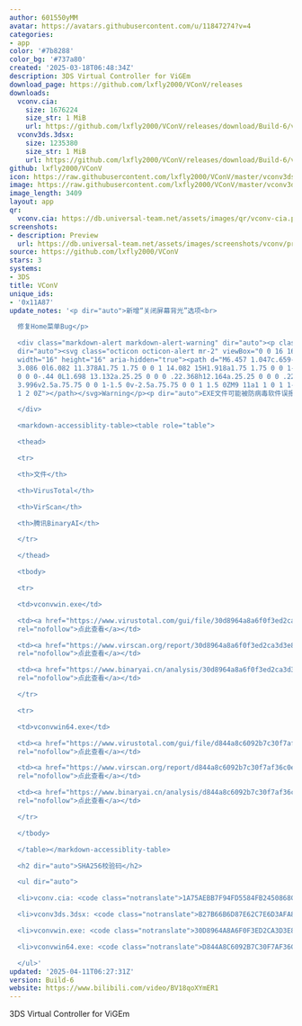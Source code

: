 ```yaml
---
author: 601550yMM
avatar: https://avatars.githubusercontent.com/u/11847274?v=4
categories:
- app
color: '#7b8288'
color_bg: '#737a80'
created: '2025-03-18T06:48:34Z'
description: 3DS Virtual Controller for ViGEm
download_page: https://github.com/lxfly2000/VConV/releases
downloads:
  vconv.cia:
    size: 1676224
    size_str: 1 MiB
    url: https://github.com/lxfly2000/VConV/releases/download/Build-6/vconv.cia
  vconv3ds.3dsx:
    size: 1235380
    size_str: 1 MiB
    url: https://github.com/lxfly2000/VConV/releases/download/Build-6/vconv3ds.3dsx
github: lxfly2000/VConV
icon: https://raw.githubusercontent.com/lxfly2000/VConV/master/vconv3ds/icon.png
image: https://raw.githubusercontent.com/lxfly2000/VConV/master/vconv3ds/buildcia/banner.png
image_length: 3409
layout: app
qr:
  vconv.cia: https://db.universal-team.net/assets/images/qr/vconv-cia.png
screenshots:
- description: Preview
  url: https://db.universal-team.net/assets/images/screenshots/vconv/preview.png
source: https://github.com/lxfly2000/VConV
stars: 3
systems:
- 3DS
title: VConV
unique_ids:
- '0x11A87'
update_notes: '<p dir="auto">新增“关闭屏幕背光”选项<br>

  修复Home菜单Bug</p>

  <div class="markdown-alert markdown-alert-warning" dir="auto"><p class="markdown-alert-title"
  dir="auto"><svg class="octicon octicon-alert mr-2" viewBox="0 0 16 16" version="1.1"
  width="16" height="16" aria-hidden="true"><path d="M6.457 1.047c.659-1.234 2.427-1.234
  3.086 0l6.082 11.378A1.75 1.75 0 0 1 14.082 15H1.918a1.75 1.75 0 0 1-1.543-2.575Zm1.763.707a.25.25
  0 0 0-.44 0L1.698 13.132a.25.25 0 0 0 .22.368h12.164a.25.25 0 0 0 .22-.368Zm.53
  3.996v2.5a.75.75 0 0 1-1.5 0v-2.5a.75.75 0 0 1 1.5 0ZM9 11a1 1 0 1 1-2 0 1 1 0 0
  1 2 0Z"></path></svg>Warning</p><p dir="auto">EXE文件可能被防病毒软件误报，请参考下列在线检测结果自行判断是否使用此程序；或者下载源代码自行编译。</p>

  </div>

  <markdown-accessiblity-table><table role="table">

  <thead>

  <tr>

  <th>文件</th>

  <th>VirusTotal</th>

  <th>VirScan</th>

  <th>腾讯BinaryAI</th>

  </tr>

  </thead>

  <tbody>

  <tr>

  <td>vconvwin.exe</td>

  <td><a href="https://www.virustotal.com/gui/file/30d8964a8a6f0f3ed2ca3d3e864865c085f67ff8865d2c9eb6e96b0d00629b98"
  rel="nofollow">点此查看</a></td>

  <td><a href="https://www.virscan.org/report/30d8964a8a6f0f3ed2ca3d3e864865c085f67ff8865d2c9eb6e96b0d00629b98"
  rel="nofollow">点此查看</a></td>

  <td><a href="https://www.binaryai.cn/analysis/30d8964a8a6f0f3ed2ca3d3e864865c085f67ff8865d2c9eb6e96b0d00629b98"
  rel="nofollow">点此查看</a></td>

  </tr>

  <tr>

  <td>vconvwin64.exe</td>

  <td><a href="https://www.virustotal.com/gui/file/d844a8c6092b7c30f7af36c0e77490b390e6e70e0f9844d52f6babc27aa24931"
  rel="nofollow">点此查看</a></td>

  <td><a href="https://www.virscan.org/report/d844a8c6092b7c30f7af36c0e77490b390e6e70e0f9844d52f6babc27aa24931"
  rel="nofollow">点此查看</a></td>

  <td><a href="https://www.binaryai.cn/analysis/d844a8c6092b7c30f7af36c0e77490b390e6e70e0f9844d52f6babc27aa24931"
  rel="nofollow">点此查看</a></td>

  </tr>

  </tbody>

  </table></markdown-accessiblity-table>

  <h2 dir="auto">SHA256校验码</h2>

  <ul dir="auto">

  <li>vconv.cia: <code class="notranslate">1A75AEBB7F94FD5584FB2450868CD15171DC955B21FD330A84BB4867A5E43678</code></li>

  <li>vconv3ds.3dsx: <code class="notranslate">B27B66B6D87E62C7E6D3AFA8E0EB1D849BBDDBB26CE2EEA74E1E256A8D302025</code></li>

  <li>vconvwin.exe: <code class="notranslate">30D8964A8A6F0F3ED2CA3D3E864865C085F67FF8865D2C9EB6E96B0D00629B98</code></li>

  <li>vconvwin64.exe: <code class="notranslate">D844A8C6092B7C30F7AF36C0E77490B390E6E70E0F9844D52F6BABC27AA24931</code></li>

  </ul>'
updated: '2025-04-11T06:27:31Z'
version: Build-6
website: https://www.bilibili.com/video/BV18qoXYmER1
---
```

3DS Virtual Controller for ViGEm